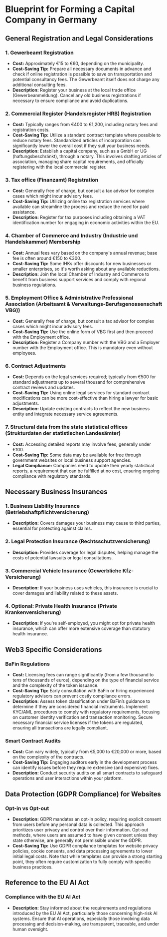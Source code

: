 # Blueprint for Forming a Capital Company in Germany

## General Registration and Legal Considerations

### 1. Gewerbeamt Registration
- **Cost:** Approximately €15 to €60, depending on the municipality.
- **Cost-Saving Tip:** Prepare all necessary documents in advance and check if online registration is possible to save on transportation and potential consultancy fees. The Gewerbeamt itself does not charge any additional consulting fees.
- **Description:** Register your business at the local trade office (Gewerbeanmeldung). Cancel any old business registrations if necessary to ensure compliance and avoid duplications.

### 2. Commercial Register (Handelsregister HRB) Registration
- **Cost:** Typically ranges from €400 to €1,200, including notary fees and registration costs.
- **Cost-Saving Tip:** Utilize a standard contract template where possible to reduce notary fees. Standardized articles of incorporation can significantly lower the overall cost if they suit your business needs.
- **Description:** Establish a capital company, such as a GmbH or UG (haftungsbeschränkt), through a notary. This involves drafting articles of association, managing share capital requirements, and officially registering with the local commercial register.

### 3. Tax office (Finanzamt) Registration
- **Cost:** Generally free of charge, but consult a tax advisor for complex cases which might incur advisory fees.
- **Cost-Saving Tip:** Utilizing online tax registration services where available can streamline the process and reduce the need for paid assistance.
- **Description:** Register for tax purposes including obtaining a VAT identification number for engaging in economic activities within the EU.

### 4. Chamber of Commerce and Industry (Industrie und Handelskammer) Membership
- **Cost:** Annual fees vary based on the company's annual revenue; base fee is often around €150 to €300.
- **Cost-Saving Tip:** Some IHKs offer discounts for new businesses or smaller enterprises, so it's worth asking about any available reductions.
- **Description:** Join the local Chamber of Industry and Commerce to benefit from business support services and comply with regional business regulations.

### 5. Employment Office & Administrative Professional Association (Arbeitsamt & Verwaltungs-Berufsgenossenschaft VBG))
- **Cost:** Generally free of charge, but consult a tax advisor for complex cases which might incur advisory fees.
- **Cost-Saving Tip:** Use the online form of VBG first and then proceed with the Employment office.
- **Description:** Register a Company number with the VBG and a Employer number with the Employment office. This is mandatory even without employees.

### 6. Contract Adjustments
- **Cost:** Depends on the legal services required; typically from €500 for standard adjustments up to several thousand for comprehensive contract reviews and updates.
- **Cost-Saving Tip:** Using online legal services for standard contract modifications can be more cost-effective than hiring a lawyer for basic adjustments.
- **Description:** Update existing contracts to reflect the new business entity and integrate necessary service agreements.

### 7. Structural data from the state statistical offices (Strukturdaten der statistischen Landesämter)
- **Cost:** Accessing detailed reports may involve fees, generally under €100.
- **Cost-Saving Tip:** Some data may be available for free through government websites or local business support agencies.
- **Legal Compliance:** Companies need to update their yearly statistical reports, a requirement that can be fulfilled at no cost, ensuring ongoing compliance with regulatory standards.

## Necessary Business Insurances

### 1. Business Liability Insurance (Betriebshaftpflichtversicherung)
- **Description:** Covers damages your business may cause to third parties, essential for protecting against claims.

### 2. Legal Protection Insurance (Rechtsschutzversicherung)
- **Description:** Provides coverage for legal disputes, helping manage the costs of potential lawsuits or legal consultations.

### 3. Commercial Vehicle Insurance (Gewerbliche Kfz-Versicherung)
- **Description:** If your business uses vehicles, this insurance is crucial to cover damages and liability related to these assets.

### 4. Optional: Private Health Insurance (Private Krankenversicherung)
- **Description:** If you're self-employed, you might opt for private health insurance, which can offer more extensive coverage than statutory health insurance.

## Web3 Specific Considerations

### BaFin Regulations
- **Cost:** Licensing fees can range significantly (from a few thousand to tens of thousands of euros), depending on the type of financial service and the complexity of the token issuance.
- **Cost-Saving Tip:** Early consultation with BaFin or hiring experienced regulatory advisors can prevent costly compliance errors.
- **Description:** Assess token classification under BaFin’s guidance to determine if they are considered financial instruments. Implement KYC/AML procedures to comply with regulatory requirements, focusing on customer identity verification and transaction monitoring. Secure necessary financial service licenses if the tokens are regulated, ensuring all transactions are legally compliant.

### Smart Contract Audits
- **Cost:** Can vary widely, typically from €5,000 to €20,000 or more, based on the complexity of the contracts.
- **Cost-Saving Tip:** Engaging auditors early in the development process can identify issues before they require extensive (and expensive) fixes.
- **Description:** Conduct security audits on all smart contracts to safeguard operations and user interactions within your platform.

## Data Protection (GDPR Compliance) for Websites

### Opt-in vs Opt-out
- **Description:** GDPR mandates an opt-in policy, requiring explicit consent from users before any personal data is collected. This approach prioritizes user privacy and control over their information. Opt-out methods, where users are assumed to have given consent unless they state otherwise, are generally not permissible under the GDPR.
- **Cost-Saving Tip:** Use GDPR compliance templates for website privacy policies, cookie consents, and data processing agreements to lower initial legal costs. Note that while templates can provide a strong starting point, they often require customization to fully comply with specific business practices.

## Reference to the EU AI Act

### Compliance with the EU AI Act
- **Description:** Stay informed about the requirements and regulations introduced by the EU AI Act, particularly those concerning high-risk AI systems. Ensure that AI operations, especially those involving data processing and decision-making, are transparent, traceable, and under human oversight.
